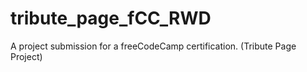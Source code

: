 # tribute_page_fCC_RWD
A project submission for a freeCodeCamp certification. (Tribute Page Project)
